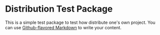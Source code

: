 # Distribution Test Package

This is a simple test package to test how distribute one's own project. You can use
[Github-flavored Markdown](https://guides.github.com/features/mastering-markdown/)
to write your content.